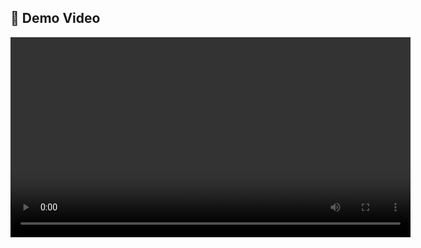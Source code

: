 ## 🎥 Demo Video

<video width="640" controls>
  <source src="traking_results/result_compressed.mp4" type="video/mp4">
  Your browser does not support the video tag.
</video>
